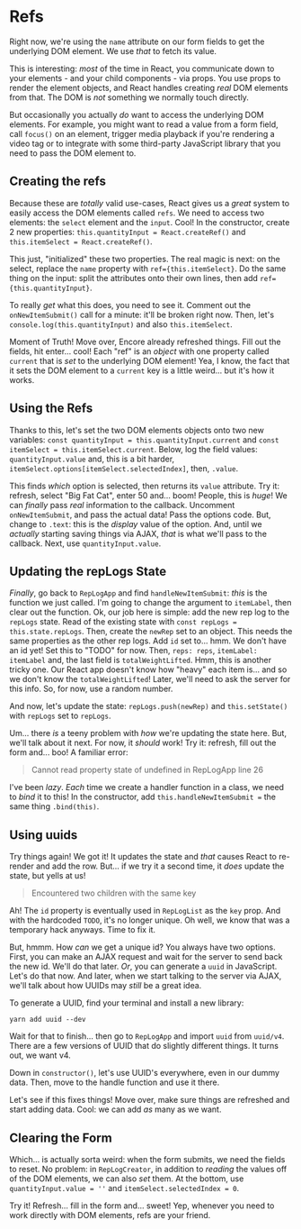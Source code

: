 # Refs

Right now, we're using the `name` attribute on our form fields to get the underlying
DOM element. We use *that* to fetch its value.

This is interesting: *most* of the time in React, you communicate down to your
elements - and your child components - via props. You use props to render the
element objects, and React handles creating *real* DOM elements from that. The
DOM is *not* something we normally touch directly.

But occasionally you actually *do* want to access the underlying DOM elements.
For example, you might want to read a value from a form field, call `focus()`
on an element, trigger media playback if you're rendering a video tag or to
integrate with some third-party JavaScript library that you need to pass the
DOM element to.

## Creating the refs

Because these are *totally* valid use-cases, React gives us a *great* system to
easily access the DOM elements called `refs`. We need to access two elements:
the `select` element and the `input`. Cool! In the constructor, create 2 new properties:
`this.quantityInput = React.createRef()` and `this.itemSelect = React.createRef()`.

This just, "initialized" these two properties. The real magic is next: on the select,
replace the `name` property with `ref={this.itemSelect}`. Do the same thing on the
input: split the attributes onto their own lines, then add `ref={this.quantityInput}`.

To really *get* what this does, you need to see it. Comment out the `onNewItemSubmit()`
call for a minute: it'll be broken right now. Then, let's
`console.log(this.quantityInput)` and also `this.itemSelect`.

Moment of Truth! Move over, Encore already refreshed things. Fill out the fields,
hit enter... cool! Each "ref" is an *object* with one property called `current`
that is *set* to the underlying DOM element! Yea, I know, the fact that it sets
the DOM element to a `current` key is a little weird... but it's how it works.

## Using the Refs

Thanks to this, let's set the two DOM elements objects onto two new variables:
`const quantityInput = this.quantityInput.current` and
`const itemSelect = this.itemSelect.current`. Below, log the field values:
`quantityInput.value` and, this is a bit harder,
`itemSelect.options[itemSelect.selectedIndex]`, then, `.value`.

This finds *which* option is selected, then returns its `value` attribute. Try
it: refresh, select "Big Fat Cat", enter 50 and... boom! People, this is *huge*!
We can *finally* pass *real* information to the callback. Uncomment `onNewItemSubmit`,
and pass the actual data! Pass the options code. But, change to `.text`: this is
the *display* value of the option. And, until we *actually* starting saving things
via AJAX, *that* is what we'll pass to the callback. Next, use `quantityInput.value`.

## Updating the repLogs State

*Finally*, go back to `RepLogApp` and find `handleNewItemSubmit`: *this* is the
function we just called. I'm going to change the argument to `itemLabel`, then
clear out the function. Ok, our job here is simple: add the new rep log to the
`repLogs` state. Read of the existing state with `const repLogs = this.state.repLogs`.
Then, create the `newRep` set to an object. This needs the same properties as the
other rep logs. Add `id` set to... hmm. We don't have an id yet! Set this to "TODO"
for now. Then, `reps: reps`, `itemLabel: itemLabel` and, the last field is
`totalWeightLifted`. Hmm, this is another tricky one. Our React app doesn't know
how "heavy" each item is... and so we don't know the `totalWeightLifted`! Later,
we'll need to ask the server for this info. So, for now, use a random number.

And now, let's update the state: `repLogs.push(newRep)` and `this.setState()`
with `repLogs` set to `repLogs`.

Um... there *is* a teeny problem with *how* we're updating the state here. But,
we'll talk about it next. For now, it *should* work! Try it: refresh, fill out
the form and... boo! A familiar error:

> Cannot read property state of undefined in RepLogApp line 26

I've been *lazy*. *Each* time we create a handler function in a class, we need to
*bind* it to this! In the constructor, add `this.handleNewItemSubmit =` the same
thing `.bind(this)`.

## Using uuids

Try things again! We got it! It updates the state and *that* causes React to re-render
and add the row. But... if we try it a second time, it *does* update the state,
but yells at us! 

> Encountered two children with the same key

Ah! The `id` property is eventually used in `RepLogList` as the `key` prop. And
with the hardcoded `TODO`, it's no longer unique. Oh well, we know that was a
temporary hack anyways. Time to fix it.

But, hmmm. How *can* we get a unique id? You always have two options. First, you
can make an AJAX request and wait for the server to send back the new id. We'll
do that later. *Or*, you can generate a `uuid` in JavaScript. Let's do that now.
And later, when we start talking to the server via AJAX, we'll talk about how UUIDs
may *still* be a great idea.

To generate a UUID, find your terminal and install a new library:

```terminal
yarn add uuid --dev
```

Wait for that to finish... then go to `RepLogApp` and import `uuid` from
`uuid/v4`. There are a few versions of UUID that do slightly different things.
It turns out, we want v4.

Down in `constructor()`, let's use UUID's everywhere, even in our dummy data.
Then, move to the handle function and use it there.

Let's see if this fixes things! Move over, make sure things are refreshed and
start adding data. Cool: we can add *as* many as we want.

## Clearing the Form

Which... is actually sorta weird: when the form submits, we need the fields to
reset. No problem: in `RepLogCreator`, in addition to *reading* the values off
of the DOM elements, we can also *set* them. At the bottom, use
`quantityInput.value = ''` and `itemSelect.selectedIndex = 0`.

Try it! Refresh... fill in the form and... sweet! Yep, whenever you need to work
directly with DOM elements, refs are your friend.
